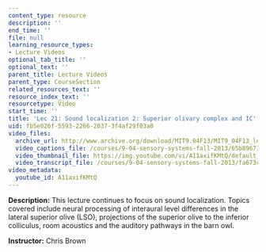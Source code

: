 ```yaml
---
content_type: resource
description: ''
end_time: ''
file: null
learning_resource_types:
- Lecture Videos
optional_tab_title: ''
optional_text: ''
parent_title: Lecture Videos
parent_type: CourseSection
related_resources_text: ''
resource_index_text: ''
resourcetype: Video
start_time: ''
title: 'Lec 21: Sound localization 2: Superior olivary complex and IC'
uid: fb5e026f-5593-2266-2037-3f4af29f03a0
video_files:
  archive_url: http://www.archive.org/download/MIT9.04F13/MIT9_04F13_lec21_300k.mp4
  video_captions_file: /courses/9-04-sensory-systems-fall-2013/65b89673ed0a5046b5d14fc4b16e8445_A11axifKMtQ.vtt
  video_thumbnail_file: https://img.youtube.com/vi/A11axifKMtQ/default.jpg
  video_transcript_file: /courses/9-04-sensory-systems-fall-2013/fa673ceb46c785e069c09e9480bc43eb_A11axifKMtQ.pdf
video_metadata:
  youtube_id: A11axifKMtQ
---
```


**Description:** This lecture continues to focus on sound localization. Topics covered include neural processing of interaural level differences in the lateral superior olive (LSO), projections of the superior olive to the inferior colliculus, room acoustics and the auditory pathways in the barn owl.

**Instructor:** Chris Brown